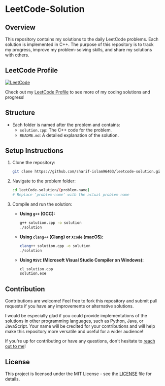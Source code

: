 # LeetCode-Solution

## Overview

This repository contains my solutions to the daily LeetCode problems. Each solution is implemented in C++. The purpose of this repository is to track my progress, improve my problem-solving skills, and share my solutions with others.

## LeetCode Profile

[![LeetCode](https://img.shields.io/badge/LeetCode-000000?style=for-the-badge&logo=LeetCode&logoColor=#d16c06)](https://leetcode.com/u/sharif__islam/)

Check out my [LeetCode Profile](https://leetcode.com/u/sharif__islam/) to see more of my coding solutions and progress!

## Structure

- Each folder is named after the problem and contains:
  - `solution.cpp`: The C++ code for the problem.
  - `README.md`: A detailed explanation of the solution.

## Setup Instructions

1. Clone the repository:
   ```bash
   git clone https://github.com/sharif-islam96403/leetcode-solution.git
   ```

2. Navigate to the problem folder:
   ```bash
   cd leetCode-solution/(problem-name)
   # Replace 'problem-name' with the actual problem name
   ```

3. Compile and run the solution:

   - **Using `g++` (GCC):**
     ```bash
     g++ solution.cpp -o solution
     ./solution
     ```

   - **Using `clang++` (Clang) or `Xcode` (macOS):**
     ```bash
     clang++ solution.cpp -o solution
     ./solution
     ```

   - **Using `MSVC` (Microsoft Visual Studio Compiler on Windows):**
     ```cmd
     cl solution.cpp
     solution.exe
     ```

## Contribution

Contributions are welcome! Feel free to fork this repository and submit pull requests if you have any improvements or alternative solutions. 

I would be especially glad if you could provide implementations of the solutions in other programming languages, such as Python, Java, or JavaScript. Your name will be credited for your contributions and will help make this repository more versatile and useful for a wider audience!

If you're up for contributing or have any questions, don't hesitate to [reach out to me](mailto:sharif.islam96403@gmail.com)!

## License

This project is licensed under the MIT License - see the [LICENSE](./LICENSE) file for details.
